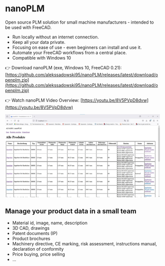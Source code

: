 # nanoPLM
Open source PLM solution for small machine manufacturers - intended to be used with FreeCAD.
- Run locally without an internet connection.
- Keep all your data private.
- Focusing on ease of use - even beginners can install and use it.
- Automate your FreeCAD workflows from a central place.
- Compatible with Windows 10

:point_right: Download nanoPLM (exe, Windows 10, FreeCAD 0.21): 
[https://github.com/alekssadowski95/nanoPLM/releases/latest/download/openplm.zip](https://github.com/alekssadowski95/nanoPLM/releases/latest/download/openplm.zip)

:point_right: Watch nanoPLM Video Overview: 
[https://youtu.be/8V5PVpD8dvw](https://youtu.be/8V5PVpD8dvw)



![nanoplm-screenshot-produktuebersicht-2.jpg](nanoplm-screenshot-produktuebersicht-2.jpg)



## Manage your product data in a small team
- Material id, image, name, description
- 3D CAD, drawings
- Patent documents (IP)
- Product brochures
- Machinery directive, CE marking, risk assessment, instructions manual, declaration of conformity
- Price buying, price selling
- ...
